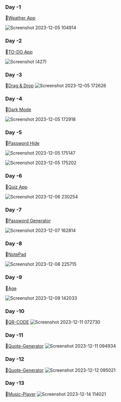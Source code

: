 ### Day -1

🔗[Weather App](https://weather-report-forecasting.netlify.app/)

![Screenshot 2023-12-05 104914](https://github.com/Malavi1/30daysJS/assets/112646623/ab8801d3-ab7c-474e-8a45-b76a1c067a67)

### Day -2

🔗[TO-DO App](https://to-do-with-local-storage.netlify.app/)

![Screenshot (427)](https://github.com/Malavi1/30daysJS/assets/112646623/922ce820-6b30-4494-899c-ce1a584bbda7)

### Day -3

🔗[Drag & Drop](https://drap-and-drop-app.netlify.app/)
![Screenshot 2023-12-05 172626](https://github.com/Malavi1/30daysJS/assets/112646623/be0a16a7-af34-4dec-a7e7-396f04362fbc)

### Day -4

🔗[Dark Mode](https://two-modes.netlify.app/)

![Screenshot 2023-12-05 172918](https://github.com/Malavi1/30daysJS/assets/112646623/28c287b0-b827-47b8-a28d-6ccee186993e)

### Day -5

🔗[Password Hide](https://hidepassword.netlify.app/)

![Screenshot 2023-12-05 175147](https://github.com/Malavi1/30daysJS/assets/112646623/2fdf9baa-445d-446d-abe1-56b552d477d7)

![Screenshot 2023-12-05 175202](https://github.com/Malavi1/30daysJS/assets/112646623/8c12e5f7-1ec5-4e63-afa8-a1d6768c592c)

### Day -6

🔗[Quiz App ](https://simple-programming-quiz-app.netlify.app/)

![Screenshot 2023-12-06 230254](https://github.com/Malavi1/30daysJS/assets/112646623/d4d7a66b-eccd-402f-a9d3-0fe573dafd90)

### Day -7

🔗[Password Generator](https://generator-of-password.netlify.app/)

![Screenshot 2023-12-07 162814](https://github.com/Malavi1/30daysJS/assets/112646623/da23ae42-7d1b-419f-896a-b91ca9e4060f)

### Day -8

🔗[NotePad](https://notepad-easy-peasy.netlify.app/)

![Screenshot 2023-12-08 225715](https://github.com/Malavi1/30daysJS/assets/112646623/37e475bb-2855-414c-a815-9ce6b759d7e1)

### Day -9

🔗[Age](https://famous-yeot-0840aa.netlify.app/)

![Screenshot 2023-12-09 142033](https://github.com/Malavi1/30daysJS/assets/112646623/7c4b1382-9255-46d1-8f58-40f0c10a930d)

### Day -10

🔗[QR-CODE](https://its-qr-code.netlify.app/)
![Screenshot 2023-12-11 072730](https://github.com/Malavi1/30daysJS/assets/112646623/0698780f-e5bf-447c-aa4d-bbcaaf1a1cbd)

### Day -11

🔗[Quote-Generator](https://its-a-quote-gen.netlify.app/)
![Screenshot 2023-12-11 094934](https://github.com/Malavi1/30daysJS/assets/112646623/1ee1860f-6d6e-461c-9b46-df991f8368f3)

### Day -12

🔗[Quote-Generator](https://toast-not.netlify.app/)
![Screenshot 2023-12-12 095021](https://github.com/Malavi1/30daysJS/assets/112646623/7edfd1e0-99da-49c8-ad19-dad5cd8d7ee7)

### Day -13

🔗[Music-Player](https://single-song.netlify.app/)
![Screenshot 2023-12-14 114021](https://github.com/Malavi1/30daysJS/assets/112646623/476bfe10-3012-4101-bf36-203ceec65abd)



